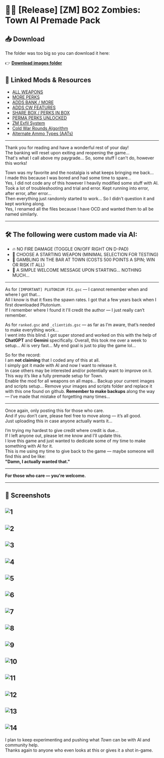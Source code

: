 # 🧟‍♂️ [Release] [ZM] BO2 Zombies: Town AI Premade Pack

## 📥 Download

The folder was too big so you can download it here:

👉 [**Download images folder**](https://www.mediafire.com/file/f23prijq3pv6hj2/images.rar/file)

## 🔗 Linked Mods & Resources

- [ALL WEAPONS](https://forum.plutonium.pw/topic/37621/release-zm-mod-zm_weapons-adding-all-weapons-to-maps?)  
- [MORE PERKS](https://forum.plutonium.pw/topic/32538/release-zm-black-ops-2-custom-perks)  
- [ADDS BANK / MORE](https://forum.plutonium.pw/topic/37280/bo2-zombies-custom-control-pannel-gsc-menu)  
- [ADDS CW FEATURES](https://forum.plutonium.pw/topic/15807/release-zombies-cold-war-mod-final-update)  
- [SHARE BOX / PERKS IN BOX](https://forum.plutonium.pw/topic/14492/release-zombies-share-mystery-box-perks-in-mysterybox)  
- [PERMA PERKS UNLOCKED](https://github.com/osmnbtrclk/bo2_zm_bots)  
- [ZM Exfil System](https://forum.plutonium.pw/topic/29069/release-zm-exfil-system)  
- [Cold War Rounds Algorithm](https://forum.plutonium.pw/topic/39233/zm-cold-war-zombies-amount-per-round-similar-algorithm)  
- [Alternate Ammo Types (AATs)](https://forum.plutonium.pw/topic/16795/release-zombies-black-ops-2-alternative-ammo-types)

---

Thank you for reading and have a wonderful rest of your day!  
The banking will reset upon exiting and reopening the game...  
That's what I call above my paygrade... So, some stuff I can't do, however this works!

Town was my favorite and the nostalgia is what keeps bringing me back...  
I made this because I was bored and had some time to spare...  
Yes, I did not code any of this however I heavily modified some stuff with AI.  
Took a lot of troubleshooting and trial and error. Kept running into error, after error, after error...  
Then everything just randomly started to work... So I didn’t question it and kept working along.  
Yes, I renamed all the files because I have OCD and wanted them to all be named similarly.  

---

## 🛠️ The following were custom made via AI:

- 🔥 NO FIRE DAMAGE (TOGGLE ON/OFF RIGHT ON D-PAD)  
- 🎯 CHOOSE A STARTING WEAPON (MINIMAL SELECTION FOR TESTING)  
- 🎰 GAMBLING IN THE BAR AT TOWN (COSTS 500 POINTS A SPIN; WIN OR RISK IT ALL)  
- 👋 A SIMPLE WELCOME MESSAGE UPON STARTING... NOTHING MUCH...

---

As for `[IMPORTANT] PLUTONIUM FIX.gsc` — I cannot remember when and where I got that...  
All I know is that it fixes the spawn rates. I got that a few years back when I first downloaded Plutonium.  
If I remember where I found it I'll credit the author — I just really can’t remember.

As for `ranked.gsc` and `_clientids.gsc` — as far as I’m aware, that’s needed to make everything work...  
I went into this blind. I got super stoned and worked on this with the help of **ChatGPT** and **Gemini** specifically. Overall, this took me over a week to setup... AI is very fast... My end goal is just to play the game lol...

So for the record:  
I am **not claiming** that I coded any of this at all.  
I simply got it made with AI and now I want to release it.  
In case others may be interested and/or potentially want to improve on it.  
This way it’s like a fully premade setup for Town.  
Enable the mod for all weapons on all maps... 
Backup your current images and scripts setup...
Remove your images and scripts folder and replace it with this one found on github. 
**Remember to make backups** along the way — I’ve made that mistake of forgetting many times...

---

Once again, only posting this for those who care.  
And if you don’t care, please feel free to move along — it’s all good.  
Just uploading this in case anyone actually wants it...

I’m trying my hardest to give credit where credit is due...  
If I left anyone out, please let me know and I’ll update this.  
I love this game and just wanted to dedicate some of my time to make something with AI for it.  
This is me using my time to give back to the game — maybe someone will find this and be like:  
**"Damn, I actually wanted that."**

---

**For those who care — you're welcome.**

---

## 📸 Screenshots

![1](https://github.com/user-attachments/assets/a1f889f8-2eba-41ea-9463-0410fb201009)
-
![2](https://github.com/user-attachments/assets/a451fef1-74a3-4a2c-ae8a-516fa1440e4f)
-
![3](https://github.com/user-attachments/assets/07e80194-a6f6-44c7-8900-ed1fca19a1ec)
-
![4](https://github.com/user-attachments/assets/a638ec2e-57f7-415a-a226-11b6baf10793)
-
![5](https://github.com/user-attachments/assets/49f1ab56-9bcc-4cde-bc74-45e8b6fdf39b)
-
![6](https://github.com/user-attachments/assets/0560ca55-7a36-4aca-a529-97c31b5a045e)
-
![7](https://github.com/user-attachments/assets/4145dada-9990-4957-b48e-a2ba405a4d8a)
-
![8](https://github.com/user-attachments/assets/09f35f98-f4d6-4e1a-94a7-4e3ccac771c3)
-
![9](https://github.com/user-attachments/assets/770e8512-b868-437f-91ef-0fdcd8bbc628)
-
![10](https://github.com/user-attachments/assets/534efdb1-7941-47d2-883e-bd94e77c7b60)
-
![11](https://github.com/user-attachments/assets/dc800300-0879-4e16-8137-6ef292304938)
-
![12](https://github.com/user-attachments/assets/eeb73f24-c883-4f00-b4a5-a3f2335ac889)
-
![13](https://github.com/user-attachments/assets/31410fd1-b029-4f0d-aeff-06eacd9234d4)
-
![14](https://github.com/user-attachments/assets/4238589d-751e-4271-b78c-3e46cc7a5a58)
-


I plan to keep experimenting and pushing what *Town* can be with AI and community help.  
Thanks again to anyone who even looks at this or gives it a shot in-game.
